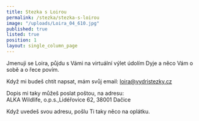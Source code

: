 ```yaml
---
title: Stezka s Loirou
permalink: /stezka/stezka-s-loirou
image: "/uploads/Loira_04_610.jpg"
published: true
listed: true
position: 1
layout: single_column_page
---
```

Jmenuji se Loira, půjdu s Vámi na virtuální výlet údolím Dyje a něco Vám
o sobě a o řece povím.

Když mi budeš chtít napsat, mám svůj email: loira@vydristezky.cz

Dopis mi taky můžeš poslat poštou, na adresu:  
ALKA Wildlife, o.p.s.,Lidéřovice 62, 38001 Dačice

Když uvedeš svou adresu, pošlu Ti taky něco na oplátku.
